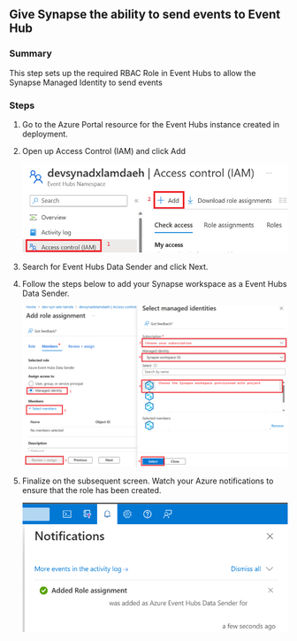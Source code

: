 ## Give Synapse the ability to send events to Event Hub

### Summary
This step sets up the required RBAC Role in Event Hubs to allow the Synapse Managed Identity to send events

### Steps
1) Go to the Azure Portal resource for the Event Hubs instance created in deployment.
2) Open up Access Control (IAM) and click Add
    
    ![](../../images/serverless/serverlessIngest04.png)

3) Search for Event Hubs Data Sender and click Next.
4) Follow the steps below to add your Synapse workspace as a Event Hubs Data Sender.
    
    ![](../../images/serverless/serverlessIngest05.png)

5) Finalize on the subsequent screen. Watch your Azure notifications to ensure that the role has been created.
    
    ![](../../images/serverless/serverlessIngest06.png)